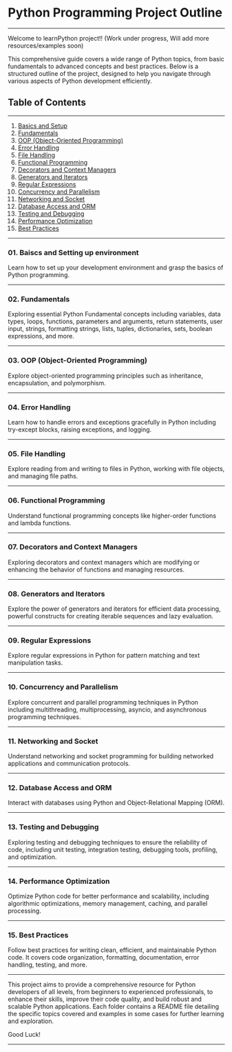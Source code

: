 # Python Programming Project Outline
---

Welcome to learnPython project!! (Work under progress, Will add more resources/examples soon)

This comprehensive guide covers a wide range of Python topics, from basic fundamentals to advanced concepts and best practices. Below is a structured outline of the project, designed to help you navigate through various aspects of Python development efficiently.

## Table of Contents
--------------------

1. [Basics and Setup](#01-basics-and-setup)
2. [Fundamentals](#02-fundamentals)
3. [OOP (Object-Oriented Programming)](#03-oop-object-oriented-programming)
4. [Error Handling](#04-error-handling)
5. [File Handling](#05-file-handling)
6. [Functional Programming](#06-functional-programming)
7. [Decorators and Context Managers](#07-decorators-and-context-managers)
8. [Generators and Iterators](#08-generators-and-iterators)
9. [Regular Expressions](#09-regular-expressions)
10. [Concurrency and Parallelism](#10-concurrency-and-parallelism)
11. [Networking and Socket](#11-networking-and-socket)
12. [Database Access and ORM](#12-database-access-and-orm)
13. [Testing and Debugging](#13-testing-and-debugging)
14. [Performance Optimization](#14-performance-optimization)
15. [Best Practices](#15-best-practices)

---

### 01. Baiscs and Setting up environment
Learn how to set up your development environment and grasp the basics of Python programming.

---

### 02. Fundamentals
Exploring essential Python Fundamental concepts including variables, data types, loops, functions, parameters and arguments, return statements, user input, strings, formatting strings, lists, tuples, dictionaries, sets, boolean expressions, and more.

---

### 03. OOP (Object-Oriented Programming)
Explore object-oriented programming principles such as inheritance, encapsulation, and polymorphism.

---

### 04. Error Handling
Learn how to handle errors and exceptions gracefully in Python including try-except blocks, raising exceptions, and logging.

---

### 05. File Handling
Explore reading from and writing to files in Python, working with file objects, and managing file paths.

---

### 06. Functional Programming
Understand functional programming concepts like higher-order functions and lambda functions.

---

### 07. Decorators and Context Managers
Exploring decorators and context managers which are modifying or enhancing the behavior of functions and managing resources.

---

### 08. Generators and Iterators
Explore the power of generators and iterators for efficient data processing, powerful constructs for creating iterable sequences and lazy evaluation.

---

### 09. Regular Expressions
Explore regular expressions in Python for pattern matching and text manipulation tasks.

---

### 10. Concurrency and Parallelism
Explore concurrent and parallel programming techniques in Python including multithreading, multiprocessing, asyncio, and asynchronous programming techniques.

---

### 11. Networking and Socket
Understand networking and socket programming for building networked applications and communication protocols.

---

### 12. Database Access and ORM
Interact with databases using Python and Object-Relational Mapping (ORM).

---

### 13. Testing and Debugging
Exploring testing and debugging techniques to ensure the reliability of code, including unit testing, integration testing, debugging tools, profiling, and optimization.

---

### 14. Performance Optimization
Optimize Python code for better performance and scalability, including algorithmic optimizations, memory management, caching, and parallel processing.

---

### 15. Best Practices
Follow best practices for writing clean, efficient, and maintainable Python code. It covers code organization, formatting, documentation, error handling, testing, and more.

---

This project aims to provide a comprehensive resource for Python developers of all levels, from beginners to experienced professionals, to enhance their skills, improve their code quality, and build robust and scalable Python applications. Each folder contains a README file detailing the specific topics covered and examples in some cases for further learning and exploration.

Good Luck!

---
 

